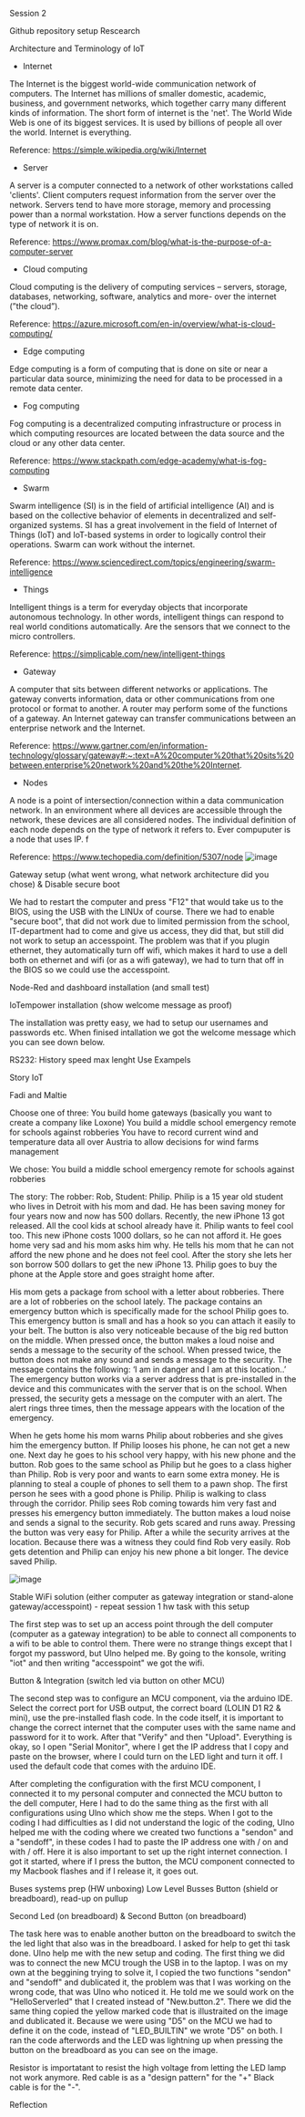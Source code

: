 Session 2

Github repository setup
Rescearch 

Architecture and Terminology of IoT

-	Internet

The Internet is the biggest world-wide communication network of computers. The Internet has millions of smaller domestic, academic, business, and government networks, which together carry many different kinds of information. The short form of internet is the 'net'. The World Wide Web is one of its biggest services. It is used by billions of people all over the world. Internet is everything.

Reference: https://simple.wikipedia.org/wiki/Internet

-	Server

A server is a computer connected to a network of other workstations called 'clients'. Client computers request information from the server over the network. Servers tend to have more storage, memory and processing power than a normal workstation. How a server functions depends on the type of network it is on.

Reference: https://www.promax.com/blog/what-is-the-purpose-of-a-computer-server

-	Cloud computing

Cloud computing is the delivery of computing services – servers, storage, databases, networking, software, analytics and more- over the internet (”the cloud”). 

Reference: https://azure.microsoft.com/en-in/overview/what-is-cloud-computing/

-	Edge computing

Edge computing is a form of computing that is done on site or near a particular data source, minimizing the need for data to be processed in a remote data center.

-	Fog computing

Fog computing is a decentralized computing infrastructure or process in which computing resources are located between the data source and the cloud or any other data center.

Reference: https://www.stackpath.com/edge-academy/what-is-fog-computing

-	Swarm

Swarm intelligence (SI) is in the field of artificial intelligence (AI) and is based on the collective behavior of elements in decentralized and self-organized systems. SI has a great involvement in the field of Internet of Things (IoT) and IoT-based systems in order to logically control their operations. Swarm can work without the internet. 

Reference: https://www.sciencedirect.com/topics/engineering/swarm-intelligence

-	Things

Intelligent things is a term for everyday objects that incorporate autonomous technology. In other words, intelligent things can respond to real world conditions automatically. Are the sensors that we connect to the micro controllers. 

Reference: https://simplicable.com/new/intelligent-things

-	Gateway

A computer that sits between different networks or applications. The gateway converts information, data or other communications from one protocol or format to another. A router may perform some of the functions of a gateway. An Internet gateway can transfer communications between an enterprise network and the Internet.

Reference: https://www.gartner.com/en/information-technology/glossary/gateway#:~:text=A%20computer%20that%20sits%20between,enterprise%20network%20and%20the%20Internet.

-	Nodes

A node is a point of intersection/connection within a data communication network. In an environment where all devices are accessible through the network, these devices are all considered nodes. The individual definition of each node depends on the type of network it refers to. Ever compuputer is a node that uses IP. f

Reference: https://www.techopedia.com/definition/5307/node
![image](https://user-images.githubusercontent.com/72225929/149099587-8bcad627-4e85-4b14-ac77-91a8ae022a7b.png)

Gateway setup (what went wrong, what network architecture did you chose) & Disable secure boot

We had to restart the computer and press "F12" that would take us to the BIOS, using the USB with the LINUx of course. There we had to enable "secure boot", that did not work due to limited permission from the school, IT-department had to come and give us access, they did that, but still did not work to setup an accesspoint. The problem was that if you plugin ethernet, they automatically turn off wifi, which makes it hard to use a dell both on ethernet and wifi (or as a wifi gateway), we had to turn that off in the BIOS so we could use the accesspoint. 

Node-Red and dashboard installation (and small test)

IoTempower installation (show welcome message as proof)

The installation was pretty easy, we had to setup our usernames and passwords etc. When finised intallation we got the welcome message which you can see down below.


RS232:
History
speed
max lenght
Use
Exampels

Story IoT

Fadi and Maltie

Choose one of three:
You build home gateways (basically you want to create a company like Loxone) 
You build a middle school emergency remote for schools against robberies
You have to record current wind and temperature data all over Austria to allow decisions for wind farms management

We chose: You build a middle school emergency remote for schools against robberies

The story:
The robber: Rob, Student: Philip.
Philip is a 15 year old student who lives in Detroit with his mom and dad. He has been saving money for four years now and now has 500 dollars. Recently, the new iPhone 13 got released. All the cool kids at school already have it. Philip wants to feel cool too. This new iPhone costs 1000 dollars, so he can not afford it. He goes home very sad and his mom asks him why. He tells his mom that he can not afford the new phone and he does not feel cool. After the story she lets her son borrow 500 dollars to get the new iPhone 13. Philip goes to buy the phone at the Apple store and goes straight home after. 

His mom gets a package from school with a letter about robberies. There are a lot of robberies on the school lately. The package contains an emergency button which is specifically made for the school Philip goes to. This emergency button is small and has a hook so you can attach it easily to your belt. The button is also very noticeable because of the big red button on the middle. When pressed once, the button makes a loud noise and sends a message to the security of the school. When pressed twice, the button does not make any sound and sends a message to the security. The message contains the following: ‘I am in danger and I am at this location..’ The emergency button works via a server address that is pre-installed in the device and this communicates with the server that is on the school. When pressed, the security gets a message on the computer with an alert. The alert rings three times, then the message appears with the location of the emergency.

When he gets home his mom warns Philip about robberies and she gives him the emergency button. If Philip looses his phone, he can not get a new one. Next day he goes to his school very happy, with his new phone and the button. Rob goes to the same school as Philip but he goes to a class higher than Philip. Rob is very poor and wants to earn some extra money. He is planning to steal a couple of phones to sell them to a pawn shop. The first person he sees with a good phone is Philip. Philip is walking to class through the corridor. Philip sees Rob coming towards him very fast and presses his emergency button immediately. The button makes a loud noise and sends a signal to the security. Rob gets scared and runs away. Pressing the button was very easy for Philip. After a while the security arrives at the location. Because there was a witness they could find Rob very easily. Rob gets detention and Philip can enjoy his new phone a bit longer. The device saved Philip.

![image](https://user-images.githubusercontent.com/72225929/149128749-f50552c1-48b1-44a5-b2b2-3e471163311c.png)


Stable WiFi solution (either computer as gateway integration or stand-alone gateway/accesspoint) - repeat session 1 hw task with this setup

The first step was to set up an access point through the dell computer (computer as a gateway integration) to be able to connect all components to a wifi to be able to control them. There were no strange things except that I forgot my password, but Ulno helped me. By going to the konsole, writing "iot" and then writing "accesspoint" we got the wifi. 

Button & Integration (switch led via button on other MCU)

The second step was to configure an MCU component, via the arduino IDE. Select the correct port for USB output, the correct board (LOLIN D1 R2 & mini), use the pre-installed flash code. In the code itself, it is important to change the correct internet that the computer uses with the same name and password for it to work. After that "Verify" and then "Upload". Everything is okay, so I open "Serial Monitor", where I get the IP address that I copy and paste on the browser, where I could turn on the LED light and turn it off. I used the default code that comes with the arduino IDE.

After completing the configuration with the first MCU component, I connected it to my personal computer and connected the MCU button to the dell computer, Here I had to do the same thing as the first with all configurations using Ulno which show me the steps. When I got to the coding I had difficulties as I did not understand the logic of the coding, Ulno helped me with the coding where we created two functions a "sendon" and a "sendoff", in these codes I had to paste the IP address one with / on and with / off. Here it is also important to set up the right internet connection. I got it started, where if I press the button, the MCU component connected to my Macbook flashes and if I release it, it goes out.

Buses systems prep (HW unboxing)
Low Level Busses
Button (shield or breadboard), read-up on pullup

Second Led (on breadboard) & Second Button (on breadboard)

The task here was to enable another button on the breadboard to switch the the led light that also was in the breadboard. I asked for help to get thi task done. Ulno help me with the new setup and coding. The first thing we did was to connect the new MCU trough the USB in to the laptop. I was on my own at the beggining trying to solve it, I copied the two functions "sendon" and "sendoff" and dublicated it, the problem was that I was working on the wrong code, that was Ulno who noticed it. He told me we sould work on the "HelloServerled" that I created instead of "New.button.2". There we did the same thing copied the yellow marked code that is illustraited on the image and dublicated it. Because we were using "D5" on the MCU we had to define it on the code, instead of "LED_BUILTIN" we wrote "D5" on both. I ran the code afterwords and the LED was lightning up when pressing the button on the breadboard as you can see on the image. 

Resistor is importatant to resist the high voltage from letting the LED lamp not work anymore. 
Red cable is as a "design pattern" for the "+"
Black cable is for the "-". 

Reflection
